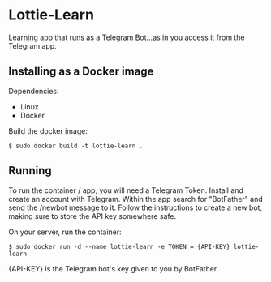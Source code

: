# Lottie-Learn
Learning app that runs as a Telegram Bot...as in you access it from the Telegram app. 

## Installing as a Docker image

Dependencies:

* Linux
* Docker

Build the docker image:

    $ sudo docker build -t lottie-learn .

## Running

To run the container / app, you will need a Telegram Token.  Install and create an account with Telegram.  Within the app search for "BotFather" and 
send the /newbot message to it.  Follow the instructions to create a new bot, making sure to store the API key somewhere safe.

On your server, run the container:

    $ sudo docker run -d --name lottie-learn -e TOKEN = {API-KEY} lottie-learn

{API-KEY} is the Telegram bot's key given to you by BotFather. 
